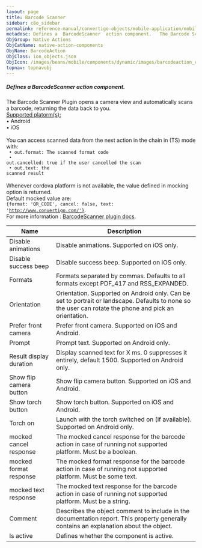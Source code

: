 ```yaml
---
layout: page
title: Barcode Scanner
sidebar: c8o_sidebar
permalink: reference-manual/convertigo-objects/mobile-application/mobile-components/native-action-components/barcode-scanner/
metadesc: Defines a  BarcodeScanner  action component.   The Barcode Scanner Plugin opens a camera view and automatically scans a barcode, returning the data ba
ObjGroup: Native Actions
ObjCatName: native-action-components
ObjName: BarcodeAction
ObjClass: ion_objects.json
ObjIcon: /images/beans/mobile/components/dynamic/images/barcodeaction_color_32x32.png
topnav: topnavobj
---
```

##### Defines a <i>BarcodeScanner</i> action component. <br/>

 The Barcode Scanner Plugin opens a camera view and automatically scans a barcode, returning the data back to you.<br/>
<u>Supported platorm(s):</u> <br/>
 • Android<br/>
 • iOS<br/>
<br/>
You can access scanned data from the next action in the chain in (TS) mode with:<code><br/>
 • out.format: The scanned format code<br/>
 • out.cancelled: true if the user cancelled the scan<br/>
 • out.text: the scanned result</code><br/>
<br/>
Whenever cordova platform is not available, the value defined in mocking option is returned.<br/>
 Default mocked value are: <br/>
<code>{format: 'QR_CODE', cancel: false, text: 'http://www.convertigo.com/'}</code>.<br/>
For more information : <a href='https://github.com/phonegap/phonegap-plugin-barcodescanner'>BarcodeScanner plugin docs</a>.

Name | Description 
--- | ---
Disable animations | Disable animations. Supported on iOS only.
Disable success beep | Disable success beep. Supported on iOS only.
Formats | Formats separated by commas. Defaults to all formats except PDF_417 and RSS_EXPANDED.
Orientation | Orientation. Supported on Android only. Can be set to portrait or landscape. Defaults to none so the user can rotate the phone and pick an orientation.
Prefer front camera | Prefer front camera. Supported on iOS and Android.
Prompt | Prompt text. Supported on Android only.
Result display duration | Display scanned text for X ms. 0 suppresses it entirely, default 1500. Supported on Android only.
Show flip camera button | Show flip camera button. Supported on iOS and Android.
Show torch button | Show torch  button. Supported on iOS and Android.
Torch on | Launch with the torch switched on (if available). Supported on Android only.
mocked cancel response | The mocked cancel response for the barcode action in case of running not supported platform. Must be a boolean.
mocked format response | The mocked format response for the barcode action in case of running not supported platform. Must be some text.
mocked text response | The mocked text response for the barcode action in case of running not supported platform. Must be a string.
Comment | Describes the object comment to include in the documentation report.  This property generally contains an explanation about the object. 
Is active | Defines whether the component is active. 

